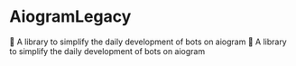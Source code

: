 # AiogramLegacy
💖 A library to simplify the daily development of bots on aiogram 💖 A library to simplify the daily development of bots on aiogram 
